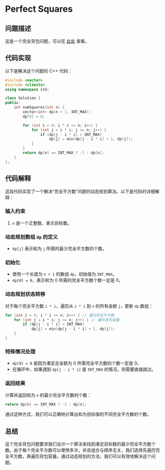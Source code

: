 # Perfect Squares

## 问题描述

这是一个完全背包问题，可以在 [此处](https://leetcode.cn/problems/perfect-squares/) 查看。

## 代码实现

以下是解决这个问题的 C++ 代码：

```cpp
#include <vector>
#include <climits>
using namespace std;

class Solution {
public:
    int numSquares(int n) {
        vector<int> dp(n + 1, INT_MAX);
        dp[0] = 0;

        for (int i = 0; i * i <= n; i++) {
            for (int j = i * i; j <= n; j++) {
                if (dp[j - i * i] < INT_MAX)
                    dp[j] = min(dp[j - i * i] + 1, dp[j]);
            }
        }
        return dp[n] == INT_MAX ? -1 : dp[n];
    }
};
```

## 代码解释

这段代码实现了一个解决“完全平方数”问题的动态规划算法。以下是代码的详细解释：

### 输入约束

1. `n` 是一个正整数，表示目标数。

### 动态规划数组 `dp` 的定义

- `dp[j]` 表示和为 `j` 所需的最少完全平方数的个数。

### 初始化

- 使用一个长度为 `n + 1` 的数组 `dp`，初始值为 `INT_MAX`。
- `dp[0] = 0`，表示和为 0 所需的完全平方数个数一定是 0。

### 动态规划状态转移

对于每个完全平方数 `i * i`，遍历从 `i * i` 到 `n` 的所有金额 `j`，更新 `dp` 数组：

```cpp
for (int i = 0; i * i <= n; i++) { // 遍历完全平方数
    for (int j = i * i; j <= n; j++) { // 遍历背包容量
        if (dp[j - i * i] < INT_MAX)
            dp[j] = min(dp[j - i * i] + 1, dp[j]);
    }
}
```

### 特殊情况处理

- `dp[0] = 0` 是因为凑足总金额为 0 所需完全平方数的个数一定是 0。
- 在循环中，如果遇到 `dp[j - i * i]` 是 `INT_MAX` 的情况，则需要直接跳过。

### 返回结果

计算并返回和为 `n` 的最少完全平方数的个数：

```cpp
return dp[n] == INT_MAX ? -1 : dp[n];
```

通过这种方式，我们可以正确地计算出和为目标值的不同完全平方数的个数。

## 总结

这个完全背包问题要求我们设计一个算法来找到凑足目标数的最少完全平方数个数。由于每个完全平方数可以使用多次，并且组合与顺序无关，我们选择先遍历完全平方数，再遍历背包容量。通过动态规划的方法，我们可以有效地解决这个问题。
